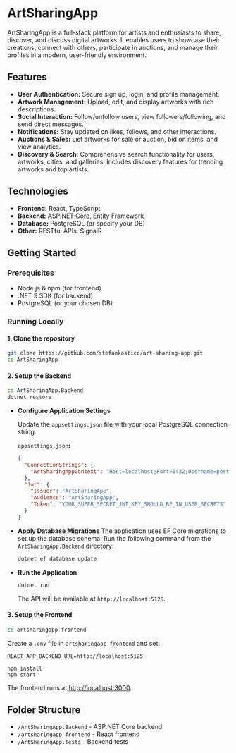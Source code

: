 # ArtSharingApp

ArtSharingApp is a full-stack platform for artists and enthusiasts to share, discover, and discuss digital artworks. It enables users to showcase their creations, connect with others, participate in auctions, and manage their profiles in a modern, user-friendly environment.

## Features

- **User Authentication:** Secure sign up, login, and profile management.
- **Artwork Management:** Upload, edit, and display artworks with rich descriptions.
- **Social Interaction:** Follow/unfollow users, view followers/following, and send direct messages.
- **Notifications:** Stay updated on likes, follows, and other interactions.
- **Auctions & Sales:** List artworks for sale or auction, bid on items, and view analytics.
- **Discovery & Search**: Comprehensive search functionality for users, artworks, cities, and galleries. Includes discovery features for trending artworks and top artists.

## Technologies

- **Frontend:** React, TypeScript
- **Backend:** ASP.NET Core, Entity Framework
- **Database:** PostgreSQL (or specify your DB)
- **Other:** RESTful APIs, SignalR

## Getting Started

### Prerequisites

- Node.js & npm (for frontend)
- .NET 9 SDK (for backend)
- PostgreSQL (or your chosen DB)

### Running Locally

#### 1. Clone the repository

```bash
git clone https://github.com/stefankosticc/art-sharing-app.git
cd ArtSharingApp
```

#### 2. Setup the Backend

```bash
cd ArtSharingApp.Backend
dotnet restore
```

- **Configure Application Settings**

  Update the `appsettings.json` file with your local PostgreSQL connection string.

  `appsettings.json`**:**

  ```json
  {
    "ConnectionStrings": {
      "ArtSharingAppContext": "Host=localhost;Port=5432;Username=postgres;Password=your_password;Database=art-db;"
    },
    "Jwt": {
      "Issuer": "ArtSharingApp",
      "Audience": "ArtSharingApp",
      "Token": "YOUR_SUPER_SECRET_JWT_KEY_SHOULD_BE_IN_USER_SECRETS"
    }
  }
  ```

- **Apply Database Migrations**
  The application uses EF Core migrations to set up the database schema. Run the following command from the `ArtSharingApp.Backend` directory:

  ```bash
  dotnet ef database update
  ```

- **Run the Application**

  ```bash
  dotnet run
  ```

  The API will be available at `http://localhost:5125`.

#### 3. Setup the Frontend

```bash
cd artsharingapp-frontend
```

Create a `.env` file in `artsharingapp-frontend` and set:

```
REACT_APP_BACKEND_URL=http://localhost:5125
```

```
npm install
npm start
```

The frontend runs at [http://localhost:3000](http://localhost:3000).

## Folder Structure

- `/ArtSharingApp.Backend` - ASP.NET Core backend
- `/artsharingapp-frontend` - React frontend
- `/ArtSharingApp.Tests` - Backend tests
